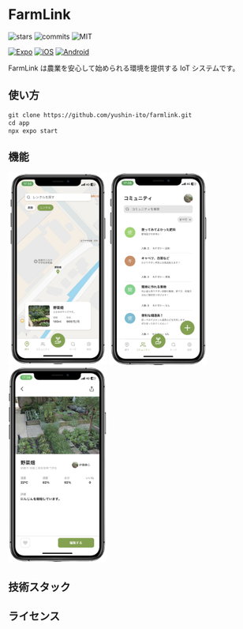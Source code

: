 # FarmLink

![stars](https://img.shields.io/github/stars/yushin-ito/farmlink)
![commits](https://img.shields.io/github/commit-activity/t/yushin-ito/farmlink)
![MIT](https://img.shields.io/badge/license-MIT-green)

[![Expo](https://img.shields.io/badge/Expo-000.svg?logo=expo&labelColor=000&logoColor=fff)](https://github.com/expo/expo)
[![iOS](https://img.shields.io/badge/iOS-999999.svg?logo=apple&labelColor=999999&logoColor=fff)](https://github.com/expo/expo)
[![Android](https://img.shields.io/badge/Android-A4C639.svg?logo=android&labelColor=A4C639&logoColor=fff)](https://github.com/expo/expo)

FarmLink は農業を安心して始められる環境を提供する IoT システムです。

## 使い方

```
git clone https://github.com/yushin-ito/farmlink.git
cd app
npx expo start
```

## 機能

<div>
<img src="./app/assets/screens/rental.png" width="200" >
<img src="./app/assets/screens/community.png" width="200" >
<img src="./app/assets/screens/monitor.png" width="200" >
</div>

## 技術スタック

## ライセンス
